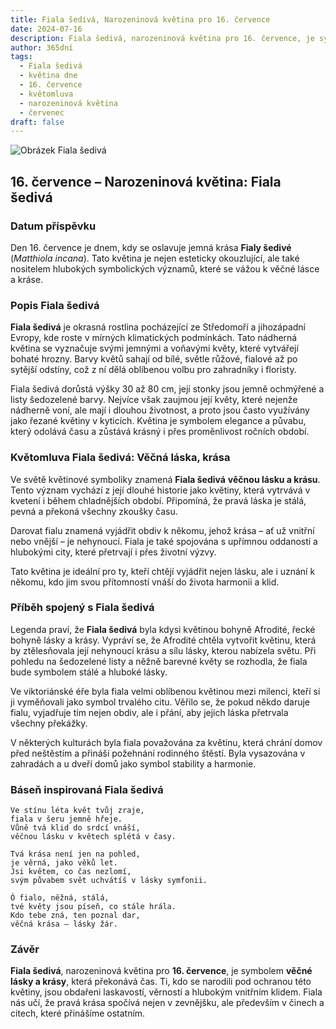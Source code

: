 ```yaml
---
title: Fiala šedivá, Narozeninová květina pro 16. července
date: 2024-07-16
description: Fiala šedivá, narozeninová květina pro 16. července, je symbolem Věčná láska, krása. Objevte její jedinečný význam, fascinující příběhy a poezii, která oslavuje její krásu.
author: 365dní
tags:
  - Fiala šedivá
  - květina dne
  - 16. července
  - květomluva
  - narozeninová květina
  - červenec
draft: false
---
```


![Obrázek Fiala šedivá](https://cdn.pixabay.com/photo/2017/04/04/18/19/matthiola-tricuspidata-2202665_640.jpg#center)

## 16. července – Narozeninová květina: Fiala šedivá

### Datum příspěvku

Den 16. července je dnem, kdy se oslavuje jemná krása **Fialy šedivé** (_Matthiola incana_). Tato květina je nejen esteticky okouzlující, ale také nositelem hlubokých symbolických významů, které se vážou k věčné lásce a kráse.

### Popis Fiala šedivá

**Fiala šedivá** je okrasná rostlina pocházející ze Středomoří a jihozápadní Evropy, kde roste v mírných klimatických podmínkách. Tato nádherná květina se vyznačuje svými jemnými a voňavými květy, které vytvářejí bohaté hrozny. Barvy květů sahají od bílé, světle růžové, fialové až po sytější odstíny, což z ní dělá oblíbenou volbu pro zahradníky i floristy.

Fiala šedivá dorůstá výšky 30 až 80 cm, její stonky jsou jemně ochmýřené a listy šedozelené barvy. Nejvíce však zaujmou její květy, které nejenže nádherně voní, ale mají i dlouhou životnost, a proto jsou často využívány jako řezané květiny v kyticích. Květina je symbolem elegance a půvabu, který odolává času a zůstává krásný i přes proměnlivost ročních období.

### Květomluva Fiala šedivá: Věčná láska, krása

Ve světě květinové symboliky znamená **Fiala šedivá** **věčnou lásku a krásu**. Tento význam vychází z její dlouhé historie jako květiny, která vytrvává v kvetení i během chladnějších období. Připomíná, že pravá láska je stálá, pevná a překoná všechny zkoušky času.

Darovat fialu znamená vyjádřit obdiv k někomu, jehož krása – ať už vnitřní nebo vnější – je nehynoucí. Fiala je také spojována s upřímnou oddaností a hlubokými city, které přetrvají i přes životní výzvy.

Tato květina je ideální pro ty, kteří chtějí vyjádřit nejen lásku, ale i uznání k někomu, kdo jim svou přítomností vnáší do života harmonii a klid.

### Příběh spojený s Fiala šedivá

Legenda praví, že **Fiala šedivá** byla kdysi květinou bohyně Afrodité, řecké bohyně lásky a krásy. Vypráví se, že Afrodité chtěla vytvořit květinu, která by ztělesňovala její nehynoucí krásu a sílu lásky, kterou nabízela světu. Při pohledu na šedozelené listy a něžně barevné květy se rozhodla, že fiala bude symbolem stálé a hluboké lásky.

Ve viktoriánské éře byla fiala velmi oblíbenou květinou mezi milenci, kteří si ji vyměňovali jako symbol trvalého citu. Věřilo se, že pokud někdo daruje fialu, vyjadřuje tím nejen obdiv, ale i přání, aby jejich láska přetrvala všechny překážky.

V některých kulturách byla fiala považována za květinu, která chrání domov před neštěstím a přináší požehnání rodinného štěstí. Byla vysazována v zahradách a u dveří domů jako symbol stability a harmonie.

### Báseň inspirovaná Fiala šedivá

```
Ve stínu léta květ tvůj zraje,  
fiala v šeru jemně hřeje.  
Vůně tvá klid do srdcí vnáší,  
věčnou lásku v květech splétá v časy.  

Tvá krása není jen na pohled,  
je věrná, jako věků let.  
Jsi květem, co čas nezlomí,  
svým půvabem svět uchvátíš v lásky symfonii.  

Ó fialo, něžná, stálá,  
tvé květy jsou píseň, co stále hrála.  
Kdo tebe zná, ten poznal dar,  
věčná krása – lásky žár.  
```

### Závěr

**Fiala šedivá**, narozeninová květina pro **16. července**, je symbolem **věčné lásky a krásy**, která překonává čas. Ti, kdo se narodili pod ochranou této květiny, jsou obdařeni laskavostí, věrností a hlubokým vnitřním klidem. Fiala nás učí, že pravá krása spočívá nejen v zevnějšku, ale především v činech a citech, které přinášíme ostatním.